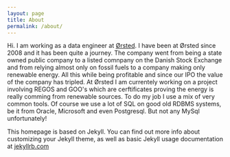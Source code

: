 ```yaml
---
layout: page
title: About
permalink: /about/
---
```

Hi.
I am working as a data engineer at [Ørsted](https://orsted.com). I have been at Ørsted since 2008 and it has been quite a journey. The company went from being a state owned public company to a listed comnpany on the Danish Stock Exchange and from relying almost only on fossil fuels to a company making only renewable energy. All this while being profitable and since our IPO the value of the company has tripled.
At Ørsted I am currentely working on a project involving REGOS and GOO's which are cerftificates proving the energy is really comming from renewable sources.
To do my job I use a mix of very common tools. Of course we use a lot of SQL on good old RDBMS systems, be it from Oracle, Microsoft and even Postgresql. But not any MySql unfortunately!


This homepage is based on Jekyll. You can find out more info about customizing your Jekyll theme, as well as basic Jekyll usage documentation at [jekyllrb.com](https://jekyllrb.com/)

[jekyll-organization]: https://github.com/jekyll
